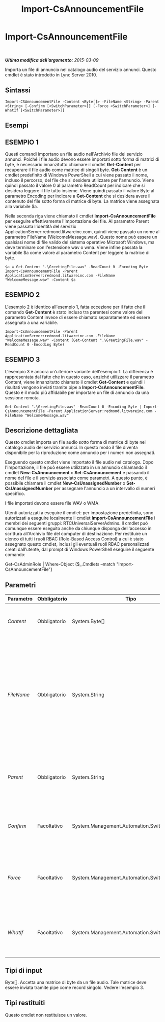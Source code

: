 ﻿---
title: Import-CsAnnouncementFile
TOCTitle: Import-CsAnnouncementFile
ms:assetid: 66da2361-e325-4085-8b6f-47a8423edaab
ms:mtpsurl: https://technet.microsoft.com/it-it/library/Gg398472(v=OCS.15)
ms:contentKeyID: 49300819
ms.date: 08/24/2015
mtps_version: v=OCS.15
ms.translationtype: HT
---

# Import-CsAnnouncementFile

 

_**Ultima modifica dell'argomento:** 2015-03-09_

Importa un file di annuncio nel catalogo audio del servizio annunci. Questo cmdlet è stato introdotto in Lync Server 2010.

## Sintassi

    Import-CSAnnouncementFile -Content <Byte[]> -FileName <String> -Parent <String> [-Confirm [<SwitchParameter>]] [-Force <SwitchParameter>] [-WhatIf [<SwitchParameter>]]

## Esempi

## ESEMPIO 1

Questi comandi importano un file audio nell'Archivio file del servizio annunci. Poiché i file audio devono essere importati sotto forma di matrici di byte, è necessario innanzitutto chiamare il cmdlet **Get-Content** per recuperare il file audio come matrice di singoli byte. **Get-Content** è un cmdlet predefinito di Windows PowerShell a cui viene passato il nome, incluso il percorso, del file che si desidera utilizzare per l'annuncio. Viene quindi passato il valore 0 al parametro ReadCount per indicare che si desidera leggere il file tutto insieme. Viene quindi passato il valore Byte al parametro Encoding per indicare a **Get-Content** che si desidera avere il contenuto del file sotto forma di matrice di byte. La matrice viene assegnata alla variabile $a.

Nella seconda riga viene chiamato il cmdlet **Import-CsAnnouncementFile** per eseguire effettivamente l'importazione del file. Al parametro Parent viene passata l'identità del servizio ApplicationServer:redmond.litwareinc.com, quindi viene passato un nome al parametro FileName (WelcomeMessage.wav). Questo nome può essere un qualsiasi nome di file valido del sistema operativo Microsoft Windows, ma deve terminare con l'estensione wav o wma. Viene infine passata la variabile $a come valore al parametro Content per leggere la matrice di byte.

    $a = Get-Content ".\GreetingFile.wav" -ReadCount 0 -Encoding Byte
    Import-CsAnnouncementFile -Parent ApplicationServer:redmond.litwareinc.com -FileName "WelcomeMessage.wav" -Content $a

## ESEMPIO 2

L'esempio 2 è identico all'esempio 1, fatta eccezione per il fatto che il comando **Get-Content** è stato incluso tra parentesi come valore del parametro Content invece di essere chiamato separatamente ed essere assegnato a una variabile.

    Import-CsAnnouncementFile -Parent ApplicationServer:redmond.litwareinc.com -FileName "WelcomeMessage.wav" -Content (Get-Content ".\GreetingFile.wav" -ReadCount 0 -Encoding Byte)

## ESEMPIO 3

L'esempio 3 è ancora un'ulteriore variante dell'esempio 1. La differenza è rappresentata dal fatto che in questo caso, anziché utilizzare il parametro Content, viene innanzitutto chiamato il cmdlet **Get-Content** e quindi i risultati vengono inviati tramite pipe a **Import-CsAnnouncementFile**. Questo è il modo più affidabile per importare un file di annuncio da una sessione remota.

    Get-Content ".\GreetingFile.wav" -ReadCount 0 -Encoding Byte | Import-CsAnnouncementFile -Parent ApplicationServer:redmond.litwareinc.com -FileName "WelcomeMessage.wav"

## Descrizione dettagliata

Questo cmdlet importa un file audio sotto forma di matrice di byte nel catalogo audio del servizio annunci. In questo modo il file diventa disponibile per la riproduzione come annuncio per i numeri non assegnati.

Eseguendo questo cmdlet viene importato il file audio nel catalogo. Dopo l'importazione, il file può essere utilizzato in un annuncio chiamando il cmdlet **New-CsAnnouncement** o **Set-CsAnnouncement** e passando il nome del file e il servizio associato come parametri. A questo punto, è possibile chiamare il cmdlet **New-CsUnassignedNumber** o **Set-CsUnassignedNumber** per assegnare l'annuncio a un intervallo di numeri specifico.

I file importati devono essere file WAV o WMA.

Utenti autorizzati a eseguire il cmdlet: per impostazione predefinita, sono autorizzati a eseguire localmente il cmdlet **Import-CsAnnouncementFile** i membri dei seguenti gruppi: RTCUniversalServerAdmins. Il cmdlet può comunque essere eseguito anche da chiunque disponga dell'accesso in scrittura all'Archivio file del computer di destinazione. Per restituire un elenco di tutti i ruoli RBAC (Role-Based Access Control) a cui è stato assegnato questo cmdlet, inclusi gli eventuali ruoli RBAC personalizzati creati dall'utente, dal prompt di Windows PowerShell eseguire il seguente comando:

Get-CsAdminRole | Where-Object {$\_.Cmdlets –match "Import-CsAnnouncementFile"}

## Parametri


<table>
<colgroup>
<col style="width: 25%" />
<col style="width: 25%" />
<col style="width: 25%" />
<col style="width: 25%" />
</colgroup>
<thead>
<tr class="header">
<th>Parametro</th>
<th>Obbligatorio</th>
<th>Tipo</th>
<th>Descrizione</th>
</tr>
</thead>
<tbody>
<tr class="odd">
<td><p><em>Content</em></p></td>
<td><p>Obbligatorio</p></td>
<td><p>System.Byte[]</p></td>
<td><p>Il contenuto del file audio sotto forma di matrice di byte.</p></td>
</tr>
<tr class="even">
<td><p><em>FileName</em></p></td>
<td><p>Obbligatorio</p></td>
<td><p>System.String</p></td>
<td><p>Il nome che si desidera assegnare al file nell'Archivio file. Questo nome dovrà essere utilizzato nel parametro AudioFilePrompt nella chiamata al cmdlet <strong>New-CsAnnouncement</strong> o <strong>Set-CsAnnouncement</strong> per assegnare il file a un annuncio.</p></td>
</tr>
<tr class="odd">
<td><p><em>Parent</em></p></td>
<td><p>Obbligatorio</p></td>
<td><p>System.String</p></td>
<td><p>L'ID servizio del server applicazioni nel quale è in esecuzione il servizio annunci associato.</p></td>
</tr>
<tr class="even">
<td><p><em>Confirm</em></p></td>
<td><p>Facoltativo</p></td>
<td><p>System.Management.Automation.SwitchParameter</p></td>
<td><p>Viene visualizzata una richiesta di conferma prima di eseguire il comando.</p></td>
</tr>
<tr class="odd">
<td><p><em>Force</em></p></td>
<td><p>Facoltativo</p></td>
<td><p>System.Management.Automation.SwitchParameter</p></td>
<td><p>Elimina qualsiasi richiesta di conferma che, in caso contrario, verrebbe visualizzata prima di effettuare modifiche.</p></td>
</tr>
<tr class="even">
<td><p><em>WhatIf</em></p></td>
<td><p>Facoltativo</p></td>
<td><p>System.Management.Automation.SwitchParameter</p></td>
<td><p>Descrive ciò che accadrebbe se si eseguisse il comando senza eseguirlo realmente.</p></td>
</tr>
</tbody>
</table>


## Tipi di input

Byte\[\]. Accetta una matrice di byte da un file audio. Tale matrice deve essere inviata tramite pipe come record singolo. Vedere l'esempio 3.

## Tipi restituiti

Questo cmdlet non restituisce un valore.

